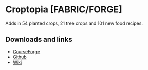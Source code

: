 # Croptopia [FABRIC/FORGE]
Adds in 54 planted crops, 21 tree crops and 101 new food recipes.

## Downloads and links
- [CourseForge](https://www.curseforge.com/minecraft/mc-mods/croptopia-fabric)
- [Github](https://github.com/ExcessiveAmountsOfZombies/Croptopia)
- [Wiki](https://github.com/ExcessiveAmountsOfZombies/Croptopia/wiki)